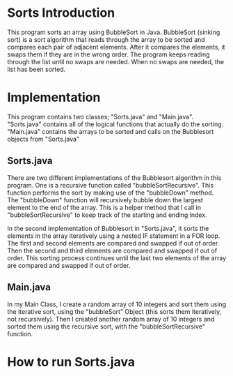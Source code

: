 # Sorts Introduction
This program sorts an array using BubbleSort in Java. BubbleSort (sinking sort) is a sort algorithm that reads through the array to be sorted and compares each pair of adjacent elements. After it compares the elements, it swaps them if they are in the wrong order. The program keeps reading through the list until no swaps are needed. When no swaps are needed, the list has been sorted. 

# Implementation 
This program contains two classes; "Sorts.java" and "Main.java". "Sorts.java" contains all of the logical functions that actually do the sorting. "Main.java" contains the arrays to be sorted and calls on the Bubblesort objects from "Sorts.java"

## Sorts.java
There are two different implementations of the Bubblesort algorithm in this program. One is a recursive function called "bubbleSortRecursive". This function performs the sort by making use of the "bubbleDown" method. 
The "bubbleDown" function will recursively bubble down the largest element to the end of the array. This is a helper method that I call in "bubbleSortRecursive" to keep track of the starting and ending index.

In the second implementation of Bubblesort in "Sorts.java", it sorts the elements in the array iteratively using a nested IF statement in a FOR loop. The first and second elements are compared and swapped if out of order.  Then the second and third elements are compared and swapped if out of order. This sorting process continues until the last two elements of the array are compared and swapped if out of order.

## Main.java
In my Main Class, I create a random array of 10 integers and sort them using the iterative sort, using the "bubbleSort" Object (this sorts them iteratively, not recursively). Then I created another random array of 10 integers and sorted them using the recursive sort, with the "bubbleSortRecursive" function.

# How to run Sorts.java


